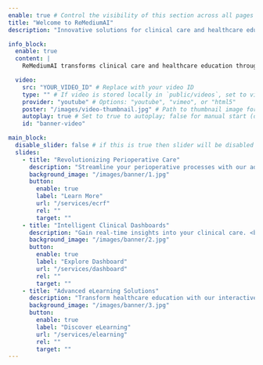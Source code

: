 ```yaml
---
enable: true # Control the visibility of this section across all pages where it is used
title: "Welcome to ReMediumAI"
description: "Innovative solutions for clinical care and healthcare education"

info_block:
  enable: true
  content: |
    ReMediumAI transforms clinical care and healthcare education through innovative digital solutions. Our platform streamlines perioperative processes and enhances medical training.

  video:
    src: "YOUR_VIDEO_ID" # Replace with your video ID
    type: "" # If video is stored locally in `public/videos`, set to video file type (e.g., "video/mp4")
    provider: "youtube" # Options: "youtube", "vimeo", or "html5"
    poster: "/images/video-thumbnail.jpg" # Path to thumbnail image for the video
    autoplay: true # Set to true to autoplay; false for manual start (default: false)
    id: "banner-video"

main_block:
  disable_slider: false # if this is true then slider will be disabled and only first slide from below will be shown
  slides:
    - title: "Revolutionizing Perioperative Care"
      description: "Streamline your perioperative processes with our advanced digital platform. <br/> Enhance data collection, improve compliance, and accelerate clinical care outcomes."
      background_image: "/images/banner/1.jpg"
      button:
        enable: true
        label: "Learn More"
        url: "/services/ecrf"
        rel: ""
        target: ""
    - title: "Intelligent Clinical Dashboards"
      description: "Gain real-time insights into your clinical care. <br/> Make data-driven decisions with our comprehensive analytics platform."
      background_image: "/images/banner/2.jpg"
      button:
        enable: true
        label: "Explore Dashboard"
        url: "/services/dashboard"
        rel: ""
        target: ""
    - title: "Advanced eLearning Solutions"
      description: "Transform healthcare education with our interactive eLearning platform. <br/> Deliver engaging, effective training for medical professionals."
      background_image: "/images/banner/3.jpg"
      button:
        enable: true
        label: "Discover eLearning"
        url: "/services/elearning"
        rel: ""
        target: ""
---
```

